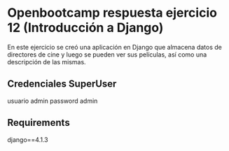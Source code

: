 # Openbootcamp respuesta ejercicio 12 (Introducción a Django)

En este ejercicio se creó una aplicación en Django que almacena datos de directores de cine y luego se pueden ver sus películas, así como una descripción de las mismas.

## Credenciales SuperUser
usuario admin
password admin

## Requirements
django==4.1.3
